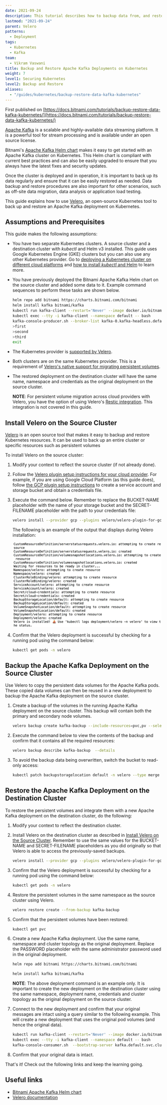 ```yaml
---
date: 2021-09-24
description: This tutorial describes how to backup data from, and restore data to, Apache Kafka deployments on Kubernetes
lastmod: "2021-09-24"
parent: Velero
patterns:
  - Deployment
tags:
  - Kubernetes
  - Kafka
team:
  - Vikram Vaswani
title: Backup and Restore Apache Kafka Deployments on Kubernetes
weight: 7
level1: Securing Kubernetes
level2: Backup and Restore
aliases:
  - "/guides/kubernetes/backup-restore-data-kafka-kubernetes"
---
```


First published on [https://docs.bitnami.com/tutorials/backup-restore-data-kafka-kubernetes/](https://docs.bitnami.com/tutorials/backup-restore-data-kafka-kubernetes/)

[Apache Kafka](https://kafka.apache.org/) is a scalable and highly-available data streaming platform. It is a powerful tool for stream processing and is available under an open source license.

Bitnami's [Apache Kafka Helm chart](https://github.com/bitnami/charts/tree/master/bitnami/cassandra) makes it easy to get started with an Apache Kafka cluster on Kubernetes. This Helm chart is compliant with current best practices and can also be easily upgraded to ensure that you always have the latest fixes and security updates.

Once the cluster is deployed and in operation, it is important to back up its data regularly and ensure that it can be easily restored as needed. Data backup and restore procedures are also important for other scenarios, such as off-site data migration, data analysis or application load testing.

This guide explains how to use [Velero](https://velero.io/), an open-source Kubernetes tool to back up and restore an Apache Kafka deployment on Kubernetes.

## Assumptions and Prerequisites

This guide makes the following assumptions:

- You have two separate Kubernetes clusters. A source cluster and a destination cluster with _kubectl_ and Helm v3 installed. This guide uses Google Kubernetes Engine (GKE) clusters but you can also use any other Kubernetes provider. Go to [deploying a Kubernetes cluster on different cloud platforms](https://docs.bitnami.com/kubernetes/) and [how to install _kubectl_ and Helm](https://docs.bitnami.com/kubernetes/get-started-kubernetes#step-3-install-kubectl-command-line) to learn more.
- You have previously deployed the Bitnami Apache Kafka Helm chart on the source cluster and added some data to it. Example command sequences to perform these tasks are shown below.

  ```bash
  helm repo add bitnami https://charts.bitnami.com/bitnami
  helm install kafka bitnami/kafka
  kubectl run kafka-client --restart='Never' --image docker.io/bitnami/kafka:2.8.0-debian-10-r27 --namespace default --command -- sleep infinity
  kubectl exec --tty -i kafka-client --namespace default -- bash
  kafka-console-producer.sh --broker-list kafka-0.kafka-headless.default.svc.cluster.local:9092 --topic test
  >first
  >second
  >third
  exit
  ```

- The Kubernetes provider is [supported by Velero](https://velero.io/docs/master/supported-providers/).
- Both clusters are on the same Kubernetes provider. This is a requirement of [Velero's native support for migrating persistent volumes](https://velero.io/docs/v1.5/migration-case/).
- The restored deployment on the destination cluster will have the same name, namespace and credentials as the original deployment on the source cluster.

  **NOTE**: For persistent volume migration across cloud providers with Velero, you have the option of using Velero's [Restic integration](https://velero.io/docs/v1.5/restic/). This integration is not covered in this guide.

## Install Velero on the Source Cluster

[Velero](https://velero.io/) is an open source tool that makes it easy to backup and restore Kubernetes resources. It can be used to back up an entire cluster or specific resources such as persistent volumes

To install Velero on the source cluster:

1. Modify your context to reflect the source cluster (if not already done).
2. Follow the [Velero plugin setup instructions for your cloud provider](https://velero.io/docs/master/supported-providers/). For example, if you are using Google Cloud Platform (as this guide does), follow [the GCP plugin setup instructions](https://github.com/vmware-tanzu/velero-plugin-for-gcp#setup) to create a service account and storage bucket and obtain a credentials file.
3. Execute the command below. Remember to replace the BUCKET-NAME placeholder with the name of your storage bucket and the SECRET-FILENAME placeholder with the path to your credentials file:

   ```bash
   velero install --provider gcp --plugins velero/velero-plugin-for-gcp:v1.2.0 --bucket BUCKET-NAME --secret-file SECRET-FILENAME
   ```

   The following is an example of the output that displays during Velero installation:

   ![Velero installation output](images/velero-installation.png)

4. Confirm that the Velero deployment is successful by checking for a running pod using the command below:

   ```bash
   kubectl get pods -n velero
   ```

## Backup the Apache Kafka Deployment on the Source Cluster

Use Velero to copy the persistent data volumes for the Apache Kafka pods. These copied data volumes can then be reused in a new deployment to backup the Apache Kafka deployment on the source cluster.

1. Create a backup of the volumes in the running Apache Kafka deployment on the source cluster. This backup will contain both the primary and secondary node volumes.

   ```bash
   velero backup create kafka-backup --include-resources=pvc,pv --selector app.kubernetes.io/instance=kafka
   ```

2. Execute the command below to view the contents of the backup and confirm that it contains all the required resources:

   ```bash
   velero backup describe kafka-backup  --details
   ```

3. To avoid the backup data being overwritten, switch the bucket to read-only access:

   ```bash
   kubectl patch backupstoragelocation default -n velero --type merge --patch '{"spec":{"accessMode":"ReadOnly"}}'
   ```

## Restore the Apache Kafka Deployment on the Destination Cluster

To restore the persistent volumes and integrate them with a new Apache Kafka deployment on the destination cluster, do the following:

1. Modify your context to reflect the destination cluster.
2. Install Velero on the destination cluster as described in [Install Velero on the Source Cluster](#install-velero-on-the-source-cluster). Remember to use the same values for the BUCKET-NAME and SECRET-FILENAME placeholders as you did originally so that Velero is able to access the previously-saved backups.

   ```bash
   velero install --provider gcp --plugins velero/velero-plugin-for-gcp:v1.2.0 --bucket BUCKET-NAME --secret-file SECRET-FILENAME
   ```

3. Confirm that the Velero deployment is successful by checking for a running pod using the command below:

   ```bash
   kubectl get pods -n velero
   ```

4. Restore the persistent volumes in the same namespace as the source cluster using Velero.

   ```bash
   velero restore create --from-backup kafka-backup
   ```

5. Confirm that the persistent volumes have been restored:

   ```bash
   kubectl get pvc
   ```

6. Create a new Apache Kafka deployment. Use the same name, namespace and cluster topology as the original deployment. Replace the PASSWORD placeholder with the same administrator password used in the original deployment.

   ```bash
   helm repo add bitnami https://charts.bitnami.com/bitnami
   ```

   ```bash
   helm install kafka bitnami/kafka
   ```

   **NOTE**: The above deployment command is an example only. It is important to create the new deployment on the destination cluster using the same namespace, deployment name, credentials and cluster topology as the original deployment on the source cluster.

7. Connect to the new deployment and confirm that your original messages are intact using a query similar to the following example. This will create a new deployment that uses the original pod volumes (and hence the original data).

   ```bash
   kubectl run kafka-client --restart='Never' --image docker.io/bitnami/kafka:2.8.0-debian-10-r27 --namespace default --command -- sleep infinity
   kubectl exec --tty -i kafka-client --namespace default -- bash
   kafka-console-consumer.sh  --bootstrap-server kafka.default.svc.cluster.local:9092 --topic test --from-beginning
   ```

8. Confirm that your original data is intact.

That's it! Check out the following links and keep the learning going.

## Useful links

- [Bitnami Apache Kafka Helm chart](https://github.com/bitnami/charts/tree/master/bitnami/kafka)
- [Velero documentation](https://velero.io/docs/master/)
